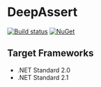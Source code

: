 ﻿# DeepAssert
[![Build status](https://ci.appveyor.com/api/projects/status/ymgqfchxxgjple1j/branch/master?svg=true)](https://ci.appveyor.com/project/inasync/deepassert/branch/master)
[![NuGet](https://img.shields.io/nuget/v/Inasync.DeepAssert.svg)](https://www.nuget.org/packages/Inasync.DeepAssert/)


## Target Frameworks
- .NET Standard 2.0
- .NET Standard 2.1
